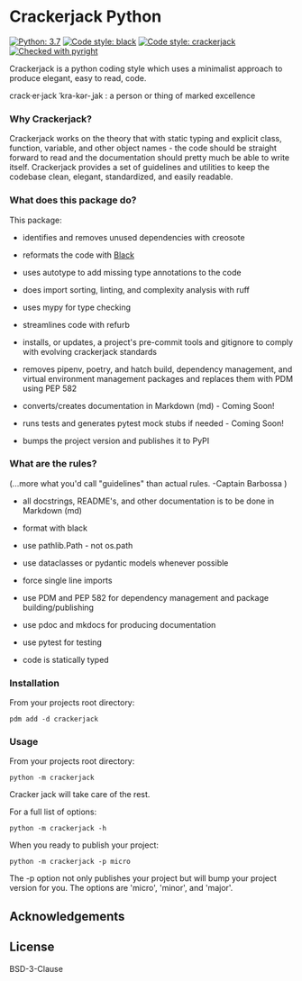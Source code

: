 # Crackerjack Python

[![Python: 3.7](https://img.shields.io/badge/python-3.11%2B-blue)](https://docs.python.org/3/)
[![Code style: black](https://img.shields.io/badge/code%20style-black-000000.svg)](https://github.com/ambv/black)
[![Code style: crackerjack](https://img.shields.io/badge/code%20style-crackerjack-000042)](https://github.com/lesleslie/crackerjack)
[![Checked with pyright](https://microsoft.github.io/pyright/img/pyright_badge.svg)](https://microsoft.github.io/pyright/)

Crackerjack is a python coding style which uses a minimalist approach to produce elegant, easy to read, code.

crack·​er·​jack ˈkra-kər-ˌjak
: a person or thing of marked excellence

### **Why Crackerjack?**

Crackerjack works on the theory that with static typing and explicit class,
function, variable, and other object names - the code should be
straight forward to read and the documentation should pretty much be able to write
itself. Crackerjack provides a set of guidelines and utilities to keep the codebase clean, elegant, standardized, and
easily readable.

### **What does this package do?**

This package:

- identifies and removes unused dependencies with creosote

- reformats the code with [Black](https://github.com/ambv/black)

- uses autotype to add missing type annotations to the code

- does import sorting, linting, and complexity analysis with ruff

- uses mypy for type checking

- streamlines code with refurb

- installs, or updates, a project's pre-commit tools and gitignore
  to comply with evolving crackerjack standards

- removes pipenv, poetry, and hatch build, dependency management, and virtual environment
  management packages and replaces them with PDM using PEP 582

- converts/creates documentation in Markdown (md) - Coming Soon!

- runs tests and generates pytest mock stubs if needed - Coming Soon!

- bumps the project version and publishes it to PyPI

### **What are the rules?**

(...more what you'd call "guidelines" than actual rules. -Captain Barbossa )

- all docstrings, README's, and other documentation is to be done in Markdown (md)

- format with black

- use pathlib.Path - not os.path

- use dataclasses or pydantic models whenever possible

- force single line imports

- use PDM and PEP 582 for dependency management and package building/publishing

- use pdoc and mkdocs for producing documentation

- use pytest for testing

- code is statically typed

[//]: # (- variable docstrings are supported as outlined in)

[//]: # (  [PEP-224]&#40;https://www.python.org/dev/peps/pep-0224/&#41; as well as the module-level)

[//]: # (  __pdoc__ dictionary &#40;see [pdoc docs]&#40;)

[//]: # (  https://pdoc3.github.io/pdoc/doc/pdoc/#overriding-docstrings-with-__pdoc__&#41;&#41;)


### **Installation**

From your projects root directory:

```pdm add -d crackerjack```

### **Usage**

From your projects root directory:

```python -m crackerjack```

Cracker jack will take care of the rest.

For a full list of options:

```python -m crackerjack -h```

When you ready to publish your project:

``python -m crackerjack -p micro``

The -p option not only publishes your project but will bump your
project version for you. The options are 'micro', 'minor', and 'major'.

## Acknowledgements

## License

BSD-3-Clause

